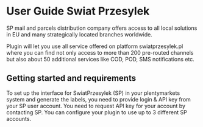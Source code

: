 # User Guide Swiat Przesylek

SP mail and parcels distribution company offers access to all local solutions in EU and many strategically located branches worldwide.

Plugin will let you use all service offered on platform swiatprzesylek.pl where you can find not only access to more than 200 pre-routed channels but also about 50 additional services like COD, POD, SMS notifications etc.

## Getting started and requirements
 
To set up the interface for SwiatPrzesylek (SP) in your plentymarkets system and generate the labels, you need to provide login & API key from your SP user account. You need to request API key for your account by contacting SP.
You can configure your plugin to use up to 3 different SP accounts.
 